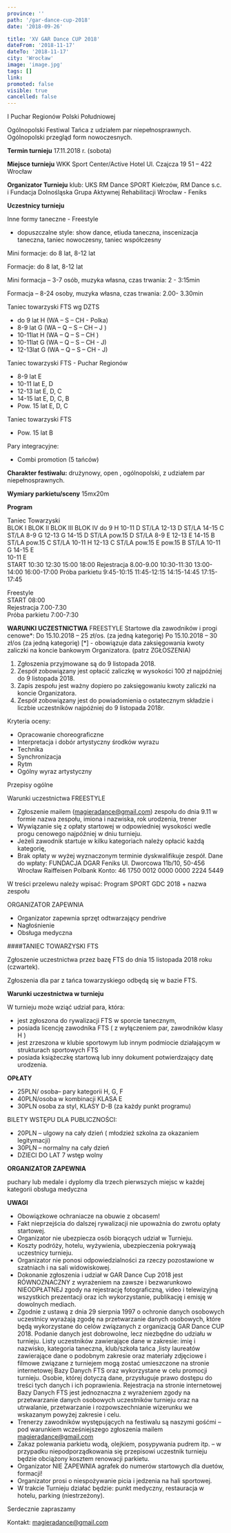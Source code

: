 ```yaml
---
province: ''
path: '/gar-dance-cup-2018'
date: '2018-09-26'

title: 'XV GAR Dance CUP 2018'
dateFrom: '2018-11-17'
dateTo: '2018-11-17'
city: 'Wrocław'
image: 'image.jpg'
tags: []
link: 
promoted: false
visible: true
cancelled: false
---
```

I Puchar Regionów Polski Południowej

Ogólnopolski Festiwal Tańca z udziałem par niepełnosprawnych.
Ogólnopolski przegląd form nowoczesnych.

**Termin turnieju**
17.11.2018 r. (sobota)

**Miejsce turnieju**
WKK Sport Center/Active Hotel
Ul. Czajcza 19
51 – 422 Wrocław

**Organizator Turnieju**
klub: UKS RM Dance SPORT Kiełczów, RM Dance s.c. i Fundacja Dolnośląska Grupa Aktywnej Rehabilitacji Wrocław - Feniks 

**Uczestnicy turnieju**

Inne formy taneczne - Freestyle
- dopuszczalne style: show dance, etiuda taneczna, inscenizacja taneczna, taniec nowoczesny, taniec współczesny

Mini formacje: do 8 lat, 8-12 lat

Formacje: do 8 lat, 8-12 lat

Mini formacja – 3-7 osób, muzyka własna, czas trwania: 2 - 3:15min

Formacja – 8-24 osoby, muzyka własna, czas trwania: 2.00- 3.30min

Taniec towarzyski FTS wg DZTS
- do 9 lat H (WA – S – CH - Polka)
- 8-9 lat G (WA – Q – S – CH – J )
- 10-11lat H (WA – Q – S – CH )
- 10-11lat  G (WA – Q – S – CH - J)
- 12-13lat G (WA – Q – S – CH - J)

Taniec towarzyski FTS  - Puchar Regionów
- 8-9 lat E
- 10-11 lat E, D
- 12-13 lat E, D, C
- 14-15 lat E, D, C, B
- Pow. 15 lat E, D, C

Taniec towarzyski FTS  
- Pow. 15 lat B

Pary integracyjne:
- Combi promotion (5 tańców)

**Charakter festiwalu:** drużynowy, open , ogólnopolski, z udziałem par niepełnosprawnych.

**Wymiary parkietu/sceny**
15mx20m

**Program**

Taniec Towarzyski		
BLOK I	BLOK II	BLOK III	BLOK IV
do 9 H	10-11 D ST/LA	12-13 D ST/LA	14-15 C ST/LA
8-9 G	12-13 G	14-15 D ST/LA	pow.15 D ST/LA
8-9 E	12-13 E	14-15 B  ST/LA	pow.15 C ST/LA
10-11 H	12-13 C ST/LA	pow.15 E	pow.15 B ST/LA
10-11 G	14-15 E	 	 
10-11 E	 	 	 
START	10:30	12:30	15:00	18:00
Rejestracja	8.00-9.00	10:30-11:30	13:00-14:00	16:00-17:00
Próba parkietu	9:45-10:15	11:45-12:15	14:15-14:45	17:15-17:45
				
				
Freestyle			
START	08:00			
Rejestracja	7.00-7.30			
Próba parkietu	7:00-7:30			

**WARUNKI UCZESTNICTWA**
FREESTYLE
Startowe dla zawodników i progi cenowe*:
Do 15.10.2018 – 25 zł/os. (za jedną kategorię)
Po 15.10.2018 – 30 zł/os (za jedną kategorię)
[*] - obowiązuje data zaksięgowania kwoty zaliczki na koncie bankowym Organizatora. (patrz ZGŁOSZENIA)

1.	Zgłoszenia przyjmowane są do 9 listopada 2018.
2.	Zespół zobowiązany jest opłacić zaliczkę w wysokości 100 zł najpóźniej do 9 listopada 2018. 
3.	Zapis zespołu jest ważny dopiero po zaksięgowaniu kwoty zaliczki na koncie Organizatora. 
4.	Zespół zobowiązany jest do powiadomienia o ostatecznym składzie i liczbie uczestników najpóźniej do 9 listopada 2018r.

Kryteria oceny:
- Opracowanie choreograficzne
- Interpretacja i dobór artystyczny środków wyrazu
- Technika
- Synchronizacja
- Rytm
- Ogólny wyraz artystyczny


Przepisy ogólne

Warunki uczestnictwa 
FREESTYLE
- Zgłoszenie mailem (magieradance@gmail.com) zespołu do dnia 9.11 w formie nazwa zespołu, imiona i nazwiska, rok urodzenia, trener
- Wywiązanie się z opłaty startowej w odpowiedniej wysokości wedle progu cenowego 
najpóźniej w dniu turnieju.
- Jeżeli zawodnik startuje w kilku kategoriach należy opłacić każdą kategorię,
- Brak opłaty w wyżej wyznaczonym terminie dyskwalifikuje zespół.
Dane do wpłaty:
FUNDACJA DGAR Feniks
Ul. Dworcowa 11b/10, 50-456 Wrocław
Raiffeisen Polbank
Konto: 46 1750 0012 0000 0000 2224 5449

W treści przelewu należy wpisać: 
Program SPORT GDC 2018 + nazwa zespołu

ORGANIZATOR ZAPEWNIA
- Organizator zapewnia sprzęt odtwarzający pendrive 
- Nagłośnienie
- Obsługa medyczna

####TANIEC TOWARZYSKI FTS

Zgłoszenie uczestnictwa przez bazę FTS do dnia 15 listopada 2018 roku (czwartek).

Zgłoszenia dla par z tańca towarzyskiego odbędą się w bazie FTS.

**Warunki uczestnictwa w turnieju**

W turnieju może wziąć udział para, która:
- jest zgłoszona do rywalizacji FTS w sporcie tanecznym,
- posiada licencję zawodnika FTS ( z wyłączeniem par, zawodników klasy H )
- jest zrzeszona w klubie sportowym  lub innym podmiocie działającym w strukturach sportowych FTS
- posiada książeczkę startową lub inny dokument potwierdzający datę urodzenia.

**OPŁATY**
- 25PLN/ osoba– pary kategorii  H, G, F 
- 40PLN/osoba w kombinacji KLASA E
- 30PLN osoba za styl, KLASY D-B (za każdy punkt programu) 


BILETY WSTĘPU DLA PUBLICZNOŚCI:
- 20PLN – ulgowy na cały dzień ( młodzież szkolna za okazaniem legitymacji)
- 30PLN – normalny na cały dzień
- DZIECI DO LAT 7 wstęp wolny


**ORGANIZATOR ZAPEWNIA**

puchary lub medale i dyplomy dla trzech pierwszych miejsc w każdej kategorii
obsługa medyczna

**UWAGI**

- Obowiązkowe ochraniacze na obuwie z obcasem!
- Fakt nieprzejścia do dalszej rywalizacji nie upoważnia do zwrotu opłaty startowej.
- Organizator nie ubezpiecza osób biorących udział w Turnieju.
- Koszty podróży, hotelu, wyżywienia, ubezpieczenia pokrywają uczestnicy turnieju.
- Organizator nie ponosi odpowiedzialności za rzeczy pozostawione w szatniach i na sali 
widowiskowej.
- Dokonanie zgłoszenia i udział w GAR Dance Cup 2018 jest RÓWNOZNACZNY z wyrażeniem na zawsze i 
bezwarunkowo NIEODPŁATNEJ zgody na rejestrację fotograficzną, video i telewizyjną wszystkich prezentacji oraz ich wykorzystanie, publikację i emisję w dowolnych mediach.
- Zgodnie z ustawą z dnia 29 sierpnia 1997 o ochronie danych osobowych uczestnicy wyrażają zgodę 
na przetwarzanie danych osobowych, które będą wykorzystane do celów związanych z organizacją GAR Dance CUP 2018. Podanie danych jest dobrowolne, lecz niezbędne do udziału w turnieju. Listy uczestników zawierające dane w zakresie: imię i nazwisko, kategoria taneczna, klub/szkoła tańca ,listy laureatów zawierające dane o podobnym zakresie oraz materiały zdjęciowe i filmowe związane z turniejem mogą zostać umieszczone na stronie internetowej Bazy Danych FTS  oraz wykorzystane w celu promocji turnieju. Osobie, której dotyczą dane, przysługuje prawo dostępu do treści tych danych i ich poprawienia. Rejestracja na stronie internetowej Bazy Danych  FTS  jest jednoznaczna z wyrażeniem zgody na przetwarzanie danych osobowych uczestników turnieju oraz na utrwalanie, przetwarzanie i rozpowszechnianie wizerunku we wskazanym powyżej zakresie i celu.
- Trenerzy zawodników występujących na festiwalu są naszymi gośćmi – pod warunkiem wcześniejszego 
zgłoszenia mailem magieradance@gmail.com
- Zakaz polewania parkietu wodą, olejkiem, posypywania pudrem itp. – w przypadku 
niepodporządkowania się przepisowi uczestnik turnieju będzie obciążony kosztem renowacji parkietu.
- Organizator NIE ZAPEWNIA agrafek do numerów startowych dla duetów, formacji!
- Organizator prosi o niespożywanie picia i jedzenia na hali sportowej. 
- W trakcie Turnieju działać będzie: punkt medyczny, restauracja w hotelu, parking (niestrzeżony).

Serdecznie zapraszamy

Kontakt: magieradance@gmail.com